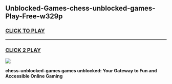 
## Unblocked-Games-chess-unblocked-games-Play-Free-w329p
<h3>
<a href="https://premium76.site?title=chess-unblocked-games&ref=24M">CLICK TO PLAY</a></h3>
<hr>

<h3>
<a href="https://premium76.site?title=chess-unblocked-games&ref=24M">CLICK 2 PLAY</a>
  
</h3>

<a href="https://premium76.site?title=chess-unblocked-games&ref=24M"><img src="https://clearcache.store/games.png"></a>


**chess-unblocked-games games unblocked: Your Gateway to Fun and Accessible Online Gaming**
